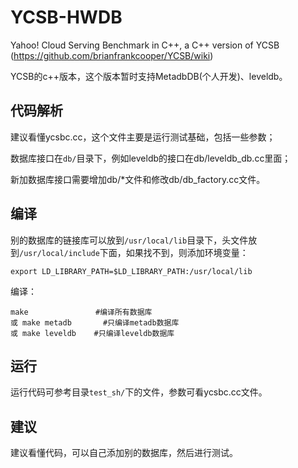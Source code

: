 # YCSB-HWDB

Yahoo! Cloud Serving Benchmark in C++, a C++ version of YCSB (https://github.com/brianfrankcooper/YCSB/wiki)

YCSB的c++版本，这个版本暂时支持MetadbDB(个人开发)、leveldb。

## 代码解析

建议看懂ycsbc.cc，这个文件主要是运行测试基础，包括一些参数；

数据库接口在``db/``目录下，例如leveldb的接口在db/leveldb_db.cc里面；

新加数据库接口需要增加db/*文件和修改db/db_factory.cc文件。

## 编译

别的数据库的链接库可以放到``/usr/local/lib``目录下，头文件放到``/usr/local/include``下面，如果找不到，则添加环境变量：

```
export LD_LIBRARY_PATH=$LD_LIBRARY_PATH:/usr/local/lib
```

编译：
```
make               #编译所有数据库
或 make metadb       #只编译metadb数据库
或 make leveldb    #只编译leveldb数据库
```

## 运行
运行代码可参考目录``test_sh/``下的文件，参数可看ycsbc.cc文件。

## 建议
建议看懂代码，可以自己添加别的数据库，然后进行测试。

